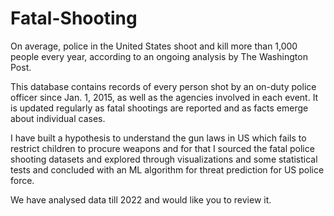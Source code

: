 # Fatal-Shooting

On average, police in the United States shoot and kill more than 1,000 people every year, according to an ongoing analysis by The Washington Post.

This database contains records of every person shot by an on-duty police officer since Jan. 1, 2015, as well as the agencies involved in each event. It is updated regularly as fatal shootings are reported and as facts emerge about individual cases.

I have built a hypothesis to understand the gun laws in US which fails to restrict children to procure weapons and for that I sourced the fatal police shooting datasets and explored through visualizations and some statistical tests and concluded with an ML algorithm for threat prediction for US police force.

We have analysed data till 2022 and would like you to review it.
